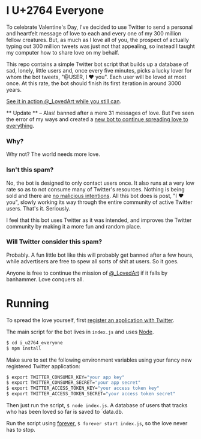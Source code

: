 # I U+2764 Everyone
To celebrate Valentine's Day, I've decided to use Twitter to send a personal and heartfelt message of love to each and every one of my 300 million fellow creatures. But, as much as I love all of you, the prospect of actually typing out 300 million tweets was just not that appealing, so instead I taught my computer how to share love on my behalf.

This repo contains a simple Twitter bot script that builds up a database of sad, lonely, little users and, once every five minutes, picks a lucky lover for whom the bot tweets, "@USER, I ❤️ you". Each user will be loved at most once. At this rate, the bot should finish its first iteration in around 3000 years.

[See it in action @\_LovedArt while you still can][_lovedart].

** Update ** – Alas! banned after a mere 31 messages of love. But I've seen the error of my ways and created a [new bot to continue spreading love to everything](https://github.com/mattbierner/i-u2764-everything).

### Why?
Why not? The world needs more love.

### Isn't this spam?
No, the bot is designed to only contact users once. It also runs at a very low rate so as to not consume many of Twitter's resources. Nothing is being sold and there are [no malicious intentions](https://en.wikipedia.org/wiki/ILOVEYOU). All this bot does is post, "I ❤️ you", slowly working its way through the entire community of active Twitter users. That's it. Seriously.

I feel that this bot uses Twitter as it was intended, and improves the Twitter community by making it a more fun and random place.

### Will Twitter consider this spam?
Probably. A fun little bot like this will probably get banned after a few hours, while advertisers are free to spew all sorts of shit at users. So it goes.

Anyone is free to continue the mission of [@\_LovedArt][_lovedart] if it falls by banhammer. Love conquers all.


# Running
To spread the love yourself, first [register an application with Twitter](http://dev.twitter.com).

The main script for the bot lives in `index.js` and uses [Node][node].

```bash
$ cd i_u2764_everyone
$ npm install
```

Make sure to set the following environment variables using your fancy new registered Twitter application:

```bash
$ export TWITTER_CONSUMER_KEY="your app key"
$ export TWITTER_CONSUMER_SECRET="your app secret"
$ export TWITTER_ACCESS_TOKEN_KEY="your access token key"
$ export TWITTER_ACCESS_TOKEN_SECRET="your access token secret"
```

Then just run the script, `$ node index.js`. A database of users that tracks who has been loved so far is saved to `data.db.

Run the script using [forever][forever], `$ forever start index.js`, so the love never has to stop.


[forever]: https://github.com/foreverjs/forever
[node]: https://nodejs.org/
[_lovedart]: https://twitter.com/_lovedart
